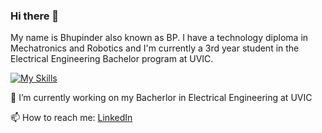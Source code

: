 ### Hi there 👋
My name is Bhupinder also known as BP. I have a technology diploma in Mechatronics and Robotics and I'm currently a 3rd year student in the Electrical Engineering Bachelor program at UVIC.

[![My Skills](https://skillicons.dev/icons?i=js,html,css,arduino,autocad,c,cpp,git,jest,matlab,bash,py)](https://skillicons.dev)

<!--
<div>
    My name is Bhupinder. 🔭 I'm currently learning Front End Development. I have a background in Mechatronics and 
    Robotics and a love for anything tech related.
</div>

# 🔧 Technologies & Tool
-->
<!--
**bhupi1998/bhupi1998** is a ✨ _special_ ✨ repository because its `README.md` (this file) appears on your GitHub profile.

Here are some ideas to get you started:

- 🔭 I’m currently working on ...
- 🌱 I’m currently learning ...
- 👯 I’m looking to collaborate on ...
- 🤔 I’m looking for help with ...
- 💬 Ask me about ...
- 📫 How to reach me: ...
- 😄 Pronouns: ...
- ⚡ Fun fact: ...
-->
🔭 I’m currently working on my Bacherlor in Electrical Engineering at UVIC

📫 How to reach me: [LinkedIn](https://www.linkedin.com/in/bhupinder-singh-791b29132)
